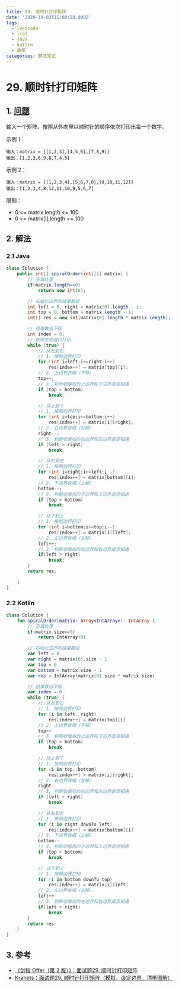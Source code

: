 ```yaml
---
title: 29. 顺时针打印矩阵
date: '2020-10-03T15:00:20.000Z'
tags:
  - leetcode
  - lcof
  - java
  - kotlin
  - 数组
categories: 算法笔记
---
```


# 29. 顺时针打印矩阵

## 1. [问题](https://leetcode-cn.com/problems/shun-shi-zhen-da-yin-ju-zhen-lcof/)

输入一个矩阵，按照从外向里以顺时针的顺序依次打印出每一个数字。

示例 1：

```text
输入：matrix = [[1,2,3],[4,5,6],[7,8,9]]
输出：[1,2,3,6,9,8,7,4,5]
```

示例 2：

```text
输入：matrix = [[1,2,3,4],[5,6,7,8],[9,10,11,12]]
输出：[1,2,3,4,8,12,11,10,9,5,6,7]
```

限制：

* 0 &lt;= matrix.length &lt;= 100
* 0 &lt;= matrix\[i\].length &lt;= 100

## 2. 解法

### 2.1 Java

```java
class Solution {
    public int[] spiralOrder(int[][] matrix) {
        // 空值处理
        if(matrix.length==0) 
            return new int[0];

        // 初始化边界和结果数组
        int left = 0, right = matrix[0].length - 1;
        int top = 0, bottom = matrix.length - 1;
        int[] res = new int[matrix[0].length * matrix.length];

        // 结果数组下标
        int index = 0;
        // 按照方向进行打印
        while (true) {
            // 从左到右
            // 1. 按照边界打印
            for (int i=left;i<=right;i++)
                res[index++] = matrix[top][i];
            // 2. 上边界收缩（下移）
            top++;
            // 3. 判断收缩后的上边界和下边界是否相遇
            if (top > bottom)
                break;

            // 从上到下
            // 1. 按照边界打印
            for (int i=top;i<=bottom;i++)
                res[index++] = matrix[i][right];
            // 2. 右边界收缩（左移）
            right--;
            // 3. 判断收缩后的右边界和左边界是否相遇
            if (left > right)
                break;

            // 从右到左
            // 1. 按照边界打印
            for (int i=right;i>=left;i--)
                res[index++] = matrix[bottom][i];
            // 2. 下边界收缩（上移)
            bottom--;
            // 3. 判断收缩后的下边界和上边界是否相遇
            if (top > bottom)
                break;

            // 从下到上
            // 1. 按照边界打印
            for (int i=bottom;i>=top;i--)
                res[index++] = matrix[i][left];
            // 2. 左边界收缩（右移）
            left++;
            // 3. 判断收缩后的左边界和右边界是否相遇
            if(left > right) 
                break;
        }
        return res;

    }
}
```

### 2.2 Kotlin

```kotlin
class Solution {
    fun spiralOrder(matrix: Array<IntArray>): IntArray {
        // 空值处理
        if(matrix.size==0) 
            return IntArray(0)

        // 初始化边界和结果数组
        var left = 0
        var right = matrix[0].size - 1
        var top = 0
        var bottom = matrix.size - 1
        var res = IntArray(matrix[0].size * matrix.size)

        // 结果数组下标
        var index = 0
        while (true) {
            // 从左到右
            // 1. 按照边界打印
            for (i in left..right)
                res[index++] = matrix[top][i]
            // 2. 上边界收缩（下移）
            top++
            // 3. 判断收缩后的上边界和下边界是否相遇
            if (top > bottom)
                break

            // 从上到下
            // 1. 按照边界打印
            for (i in top..bottom)
                res[index++] = matrix[i][right];
            // 2. 右边界收缩（左移）
            right--
            // 3. 判断收缩后的右边界和左边界是否相遇
            if (left > right)
                break

            // 从右到左
            // 1. 按照边界打印
            for (i in right downTo left)
                res[index++] = matrix[bottom][i]
            // 2. 下边界收缩（上移)
            bottom--
            // 3. 判断收缩后的下边界和上边界是否相遇
            if (top > bottom)
                break

            // 从下到上
            // 1. 按照边界打印
            for (i in bottom downTo top)
                res[index++] = matrix[i][left]
            // 2. 左边界收缩（右移）
            left++
            // 3. 判断收缩后的左边界和右边界是否相遇
            if(left > right) 
                break
        }
        return res
    }
}
```

## 3. 参考

* [《剑指 Offer（第 2 版）》：面试题29. 顺时针打印矩阵](https://leetcode-cn.com/problems/shun-shi-zhen-da-yin-ju-zhen-lcof)
* [Krahets：面试题29. 顺时针打印矩阵（模拟、设定边界，清晰图解）](https://leetcode-cn.com/problems/shun-shi-zhen-da-yin-ju-zhen-lcof/solution/mian-shi-ti-29-shun-shi-zhen-da-yin-ju-zhen-she-di/)

